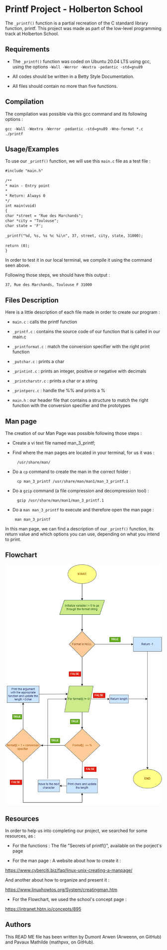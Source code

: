 
# Printf Project - Holberton School

The `_printf()` function is a partial recreation of the C standard library function, printf. This project was made as part of the low-level programming track at Holberton School.


## Requirements

- The `_printf()` function was coded on Ubuntu 20.04 LTS using gcc, using the options `-Wall -Werror -Wextra -pedantic -std=gnu89`

- All codes should be written in a Betty Style Documentation.

- All files should contain no more than five functions.

## Compilation

The compilation was possible via this gcc command and its following options :

    gcc -Wall -Wextra -Werror -pedantic -std=gnu89 -Wno-format *.c
    ./printf



## Usage/Examples

To use our `_printf()` function, we will use this `main.c` file as a test file :

    #include "main.h"

    /**
    * main - Entry point
    *
    * Return: Always 0
    */
    int main(void)
    {
    char *street = "Rue des Marchands";
    char *city = "Toulouse";
    char state = 'F';

    _printf("%d, %s, %s %c %i\n", 37, street, city, state, 31000);

    return (0);
    }


In order to test it in our local terminal, we compile it using the command seen above.

Following those steps, we should have this output :

    37, Rue des Marchands, Toulouse F 31000


## Files Description

Here is a little description of each file made in order to create our program :

- `main.c` : calls the printf function

- `_printf.c` : contains the source code of our function that is called in our main.c

- `_printformat.c` : match the conversion specifier with the right print function

- `_putchar.c` : prints a char

- `_printint.c` : prints an integer, positive or negative with decimals

- `_printcharstr.c` : prints a char or a string

- `_printperc.c` : handle the %% and prints a %

- `main.h` : our header file that contains a structure to match the right function with the conversion specifier and the prototypes


## Man page

The creation of our Man Page was possible following those steps :

- Create a vi text file named man_3_printf; 
- Find where the man pages are located in your terminal, for us it was :   

        /usr/share/man/

- Do a `cp` command to create the man in the correct folder :

        cp man_3_printf /usr/share/man/man1/man_3_printf.1
    
- Do a `gzip` command (a file compression and decompression tool) :

        gzip /usr/share/man/man1/man_3_printf.1

 - Do a `man man_3_printf` to execute and therefore open the man page :
        
        man man_3_printf

In this man page, we can find a description of our `_printf()` function, its return value and which options you can use, depending on what you intend to print. 



## Flowchart

![Image](https://github.com/Arweenn/holbertonschool-printf/blob/Arwen/Flowchart%20-%20_printf().png)


## Resources

In order to help us into completing our project, we searched for some resources, as :

- For the functions :
The file "Secrets of printf()", available on the porject's page

- For the man page :
A website about how to create it :

https://www.cyberciti.biz/faq/linux-unix-creating-a-manpage/

And another about how to organize and present it :

https://www.linuxhowtos.org/System/creatingman.htm

- For the Flowchart, we used the school's concept page :
    
https://intranet.hbtn.io/concepts/895



## Authors 

This READ ME file has been written by Dumont Arwen (Arweenn, on GitHub) and Pavaux Mathilde (mathpvx, on GitHub).

